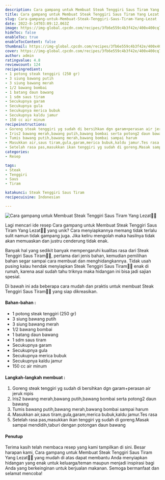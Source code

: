```yaml
---
description: Cara gampang untuk Membuat Steak Tenggiri Saus Tiram Yang Lezat"
title: Cara gampang untuk Membuat Steak Tenggiri Saus Tiram Yang Lezat
slug: Cara-gampang-untuk-Membuat-Steak-Tenggiri-Saus-Tiram-Yang-Lezat
date: 2022-8-14T03:09:12.063Z
image: https://img-global.cpcdn.com/recipes/3fb6e559c4b3f42e/400x400cq70/photo.jpg
hideToc: false
enableToc: true
enableTocContent: false
thumbnail: https://img-global.cpcdn.com/recipes/3fb6e559c4b3f42e/400x400cq70/photo.jpg
cover: https://img-global.cpcdn.com/recipes/3fb6e559c4b3f42e/400x400cq70/photo.jpg
author: admin
ratingvalue: 4.8
reviewcount: 124
recipeingredient:
- 1 potong steak tenggiri (250 gr)
- 3 siung bawang putih
- 3 siung bawang merah
- 1/2 bawang bombai
- 1 batang daun bawang
- 1 sdm saus tiram
- Secukupnya garam
- Secukupnya gula
- Secukupnya merica bubuk
- Secukupnya kaldu jamur
- 150 cc air minum
recipeinstructions:
- Goreng steak tenggiri yg sudah di bersihkan dgn garam+perasan air jeruk nipis
- Iris2 bawang merah,bawang putih,bawang bombai serta potong2 daun bawang
- Tumis bawang putih,bawang merah,bawang bombai sampai harum
- Masukkan air,saus tiram,gula,garam,merica bubuk,kaldu jamur.Tes rasa
- Setelah rasa pas,masukkan ikan tenggiri yg sudah di goreng.Masak sampai mendidih,taburi dengan potongan daun bawang
categories:
- Resep

tags:
- Steak
- Tenggiri
- Saus
- Tiram

katakunci: Steak Tenggiri Saus Tiram
recipecuisine: Indonesian

---
```


![Cara gampang untuk Membuat Steak Tenggiri Saus Tiram Yang Lezat👩‍🍳](https://img-global.cpcdn.com/recipes/3fb6e559c4b3f42e/400x400cq70/photo.jpg)

Lagi mencari ide resep Cara gampang untuk Membuat Steak Tenggiri Saus Tiram Yang Lezat👩‍🍳 yang unik? Cara menyiapkannya memang tidak terlalu sulit namun tidak gampang juga. Jika keliru mengolah maka hasilnya tidak akan memuaskan dan justru cenderung tidak enak.

Banyak hal yang sedikit banyak mempengaruhi kualitas rasa dari Steak Tenggiri Saus Tiram👩‍🍳, pertama dari jenis bahan, kemudian pemilihan bahan segar sampai cara membuat dan menghidangkannya. Tidak usah pusing kalau hendak menyiapkan Steak Tenggiri Saus Tiram👩‍🍳 enak di rumah, karena asal sudah tahu triknya maka hidangan ini bisa jadi sajian spesial.

Di bawah ini ada beberapa cara mudah dan praktis untuk membuat Steak Tenggiri Saus Tiram👩‍🍳 yang siap dikreasikan.

<!--inarticleads1-->

#### Bahan-bahan :

- 1 potong steak tenggiri (250 gr)
- 3 siung bawang putih
- 3 siung bawang merah
- 1/2 bawang bombai
- 1 batang daun bawang
- 1 sdm saus tiram
- Secukupnya garam
- Secukupnya gula
- Secukupnya merica bubuk
- Secukupnya kaldu jamur
- 150 cc air minum

<!--inarticleads2-->

#### Langkah-langkah membuat :

1. Goreng steak tenggiri yg sudah di bersihkan dgn garam+perasan air jeruk nipis
1. Iris2 bawang merah,bawang putih,bawang bombai serta potong2 daun bawang
1. Tumis bawang putih,bawang merah,bawang bombai sampai harum
1. Masukkan air,saus tiram,gula,garam,merica bubuk,kaldu jamur.Tes rasa
1. Setelah rasa pas,masukkan ikan tenggiri yg sudah di goreng.Masak sampai mendidih,taburi dengan potongan daun bawang

#### Penutup

Terima kasih telah membaca resep yang kami tampilkan di sini. Besar harapan kami, Cara gampang untuk Membuat Steak Tenggiri Saus Tiram Yang Lezat👩‍🍳 yang mudah di atas dapat membantu Anda menyiapkan hidangan yang enak untuk keluarga/teman maupun menjadi inspirasi bagi Anda yang berkeinginan untuk berjualan makanan. Semoga bermanfaat dan selamat mencoba!